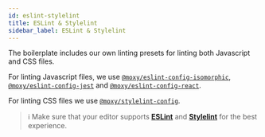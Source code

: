 ```yaml
---
id: eslint-stylelint
title: ESLint & Stylelint
sidebar_label: ESLint & Stylelint
---
```


The boilerplate includes our own linting presets for linting both Javascript and CSS files.

For linting Javascript files, we use [`@moxy/eslint-config-isomorphic`](https://github.com/moxystudio/eslint-config/tree/master/packages/eslint-config-isomorphic), [`@moxy/eslint-config-jest`](https://github.com/moxystudio/eslint-config/tree/master/packages/eslint-config-jest) and [`@moxy/eslint-config-react`](https://github.com/moxystudio/eslint-config/tree/master/packages/eslint-config-react).

For linting CSS files we use [`@moxy/stylelint-config`](https://github.com/moxystudio/stylelint-config).

> ℹ️ Make sure that your editor supports [**ESLint**](https://eslint.org/) and [**Stylelint**](https://stylelint.io/) for the best experience.
